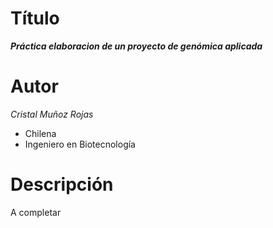 #  Título
_**Práctica elaboracion de un proyecto de genómica aplicada**_   

#  Autor  
_Cristal Muñoz Rojas_  
- Chilena 
- Ingeniero en Biotecnología  

# Descripción   
A completar 
